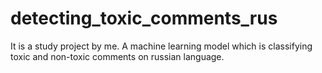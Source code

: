 # detecting_toxic_comments_rus

It is a study project by me. A machine learning model 
which is classifying toxic and non-toxic comments on russian language.
